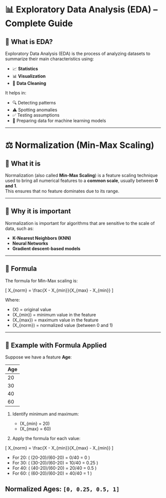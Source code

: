 # 📊 Exploratory Data Analysis (EDA) – Complete Guide  

## 📖 What is EDA?  
Exploratory Data Analysis (EDA) is the process of analyzing datasets to summarize their main characteristics using:  

- 📈 **Statistics**  
- 📊 **Visualization**  
- 🧹 **Data Cleaning**  

It helps in:  
- 🔍 Detecting patterns  
- ⚠️ Spotting anomalies  
- ✅ Testing assumptions  
- 🤖 Preparing data for machine learning models  

---
# ⚖️ Normalization (Min-Max Scaling)

## 🔹 What it is
Normalization (also called **Min-Max Scaling**) is a feature scaling technique used to bring all numerical features to a **common scale**, usually between **0 and 1**.  
This ensures that no feature dominates due to its range.

---

## 🔹 Why it is important
Normalization is important for algorithms that are sensitive to the scale of data, such as:  

- **K-Nearest Neighbors (KNN)**  
- **Neural Networks**  
- **Gradient descent-based models**  

---

## 🔹 Formula
The formula for Min-Max scaling is:  

\[
X_{norm} = \frac{X - X_{min}}{X_{max} - X_{min}}
\]

Where:  
- \(X\) = original value  
- \(X_{min}\) = minimum value in the feature  
- \(X_{max}\) = maximum value in the feature  
- \(X_{norm}\) = normalized value (between 0 and 1)  

---

## 🔹 Example with Formula Applied

Suppose we have a feature **Age**:

| Age |
|-----|
| 20  |
| 30  |
| 40  |
| 60  |

1. Identify minimum and maximum:  
   - \(X_{min} = 20\)  
   - \(X_{max} = 60\)  

2. Apply the formula for each value:

\[
X_{norm} = \frac{X - X_{min}}{X_{max} - X_{min}}
\]

- For 20: \( (20-20)/(60-20) = 0/40 = 0 \)  
- For 30: \( (30-20)/(60-20) = 10/40 = 0.25 \)  
- For 40: \( (40-20)/(60-20) = 20/40 = 0.5 \)  
- For 60: \( (60-20)/(60-20) = 40/40 = 1 \)  

**Normalized Ages:** `[0, 0.25, 0.5, 1]`
---
